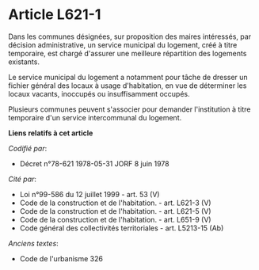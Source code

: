 # Article L621-1

Dans les communes désignées, sur proposition des maires intéressés, par décision administrative, un service municipal du
logement, créé à titre temporaire, est chargé d'assurer une meilleure répartition des logements existants.

Le service municipal du logement a notamment pour tâche de dresser un fichier général des locaux à usage d'habitation, en vue
de déterminer les locaux vacants, inoccupés ou insuffisamment occupés.

Plusieurs communes peuvent s'associer pour demander l'institution à titre temporaire d'un service intercommunal du logement.

**Liens relatifs à cet article**

_Codifié par_:

  - Décret n°78-621 1978-05-31 JORF 8 juin 1978

_Cité par_:

  - Loi n°99-586 du 12 juillet 1999 - art. 53 (V)
  - Code de la construction et de l'habitation. - art. L621-3 (V)
  - Code de la construction et de l'habitation. - art. L621-5 (V)
  - Code de la construction et de l'habitation. - art. L651-9 (V)
  - Code général des collectivités territoriales - art. L5213-15 (Ab)

_Anciens textes_:

  - Code de l'urbanisme 326
